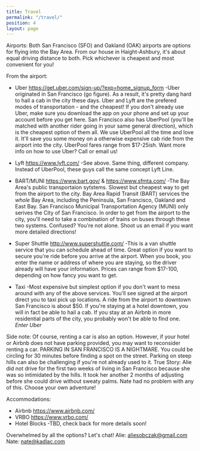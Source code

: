 ```yaml
---
title: Travel
permalink: "/travel/"
position: 4
layout: page
---
```


Airports: Both San Francisco (SFO) and Oakland (OAK) airports are options for flying into the Bay Area. From our house in Haight-Ashbury, it's about equal driving distance to both. Pick whichever is cheapest and most convenient for you!

From the airport:

* Uber https://get.uber.com/sign-up/?exp=home_signup_form
-Uber originated in San Francisco (go figure). As a result, it's pretty dang hard to hail a cab in the city these days. Uber and Lyft are the prefered modes of transportation - and the cheapest! If you don't already use Uber, make sure you download the app on  your phone and set up your account before you get here. San Francisco also has UberPool (you'll be matched with another rider going in your same general direction), which is the cheapest option of them all. We use UberPool all the time and love it. It'll save you some money on a otherwise expensive cab ride from the airport into the city. UberPool fares range from $17-25ish. Want more info on how to use Uber? Call or email us!
* Lyft https://www.lyft.com/
-See above. Same thing, different company. Instead of UberPool, these guys call the same concept Lyft Line.

* BART/MUNI https://www.bart.gov/ & https://www.sfmta.com/
-The Bay Area's public transportaion sytstems. Slowest but cheapest way to get from the airport to the city. Bay Area Rapid Transit (BART) services the *whole* Bay Area, including the Peninsula, San Francisco, Oakland and East Bay. San Francisco Municipal Transportation Agency (MUNI) only serives the City of San Francisco. In order to get from the airport to the city, you'll need to take a combination of trains on buses through these two systems. Confused? You're not alone. Shoot us an email if you want more detailed directions!

* Super Shuttle http://www.supershuttle.com/
-This is a van shuttle service that you can schedule ahead of time. Great option if you want to secure you're ride before you arrive at the airport. When you book, you enter the name or address of where you are staying, so the driver already will have your information. Prices can range from $17-100, depending on how fancy you want to get.

* Taxi
-Most expensive but simplest option if you don't want to mess around with any of the above services. You'll see signed at the airport direct you to taxi pick up locations. A ride from the airport to downtown San Francisco is about $50. If you're staying at a hotel downtown, you will in fact be able to hail a cab. If you stay at an Airbnb in more residential parts of the city, you probably won't be able to find one. *Enter Uber*

Side note: Of course, renting a car is also an option. However, if your hotel or Airbnb does not have parking provided, you may want to reconsider renting a car. PARKING IN SAN FRANCISCO IS A NIGHTMARE. You could be circling for 30 minutes before finding a spot on the street. Parking on steep hills can also be challenging if you're not already used to it. True Story: Alie did not drive for the first two weeks of living in San Francisco because she was so intimidated by the hills. It took her another 2 months of adjusting before she could drive without sweaty palms. Nate had no problem with any of this. Choose your own adventure!

Accommodations:

* Airbnb https://www.airbnb.com/
* VRBO https://www.vrbo.com/
* Hotel Blocks
-TBD, check back for more details soon!

Overwhelmed by all the options? Let's chat!
Alie: aliesobczak@gmail.com
Nate: nate@kadlac.com
